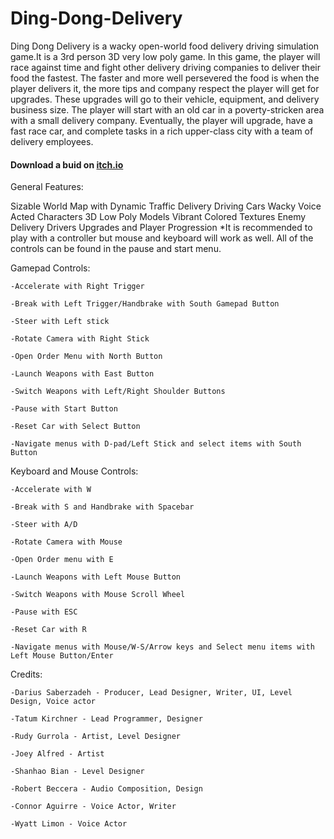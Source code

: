 # Ding-Dong-Delivery
Ding Dong Delivery is a wacky open-world food delivery driving simulation game.It is a 3rd person 3D very low poly game. In this game, the player will race against time and fight other delivery driving companies to deliver their food the fastest. The faster and more well persevered the food is when the player delivers it, the more tips and company respect the player will get for upgrades. These upgrades will go to their vehicle, equipment, and delivery business size. The player will start with an old car in a poverty-stricken area with a small delivery company. Eventually, the player will upgrade, have a fast race car, and complete tasks in a rich upper-class city with a team of delivery employees.

#### Download a buid on [itch.io](https://tatumkirchner.itch.io/ding-dong-delivery)

General Features:

Sizable World Map with Dynamic Traffic
Delivery Driving Cars
Wacky Voice Acted Characters
3D Low Poly Models
Vibrant Colored Textures
Enemy Delivery Drivers
Upgrades and Player Progression
*It is recommended to play with a controller but mouse and keyboard will work as well. All of the controls can be found in the pause and start menu.

Gamepad Controls:

    -Accelerate with Right Trigger

    -Break with Left Trigger/Handbrake with South Gamepad Button

    -Steer with Left stick

    -Rotate Camera with Right Stick

    -Open Order Menu with North Button

    -Launch Weapons with East Button

    -Switch Weapons with Left/Right Shoulder Buttons

    -Pause with Start Button

    -Reset Car with Select Button

    -Navigate menus with D-pad/Left Stick and select items with South Button

Keyboard and Mouse Controls:

    -Accelerate with W

    -Break with S and Handbrake with Spacebar

    -Steer with A/D

    -Rotate Camera with Mouse

    -Open Order menu with E

    -Launch Weapons with Left Mouse Button

    -Switch Weapons with Mouse Scroll Wheel

    -Pause with ESC

    -Reset Car with R

    -Navigate menus with Mouse/W-S/Arrow keys and Select menu items with Left Mouse Button/Enter
    
Credits:

    -Darius Saberzadeh - Producer, Lead Designer, Writer, UI, Level Design, Voice actor
    
    -Tatum Kirchner - Lead Programmer, Designer
    
    -Rudy Gurrola - Artist, Level Designer
    
    -Joey Alfred - Artist
    
    -Shanhao Bian - Level Designer
    
    -Robert Beccera - Audio Composition, Design
    
    -Connor Aguirre - Voice Actor, Writer
    
    -Wyatt Limon - Voice Actor
